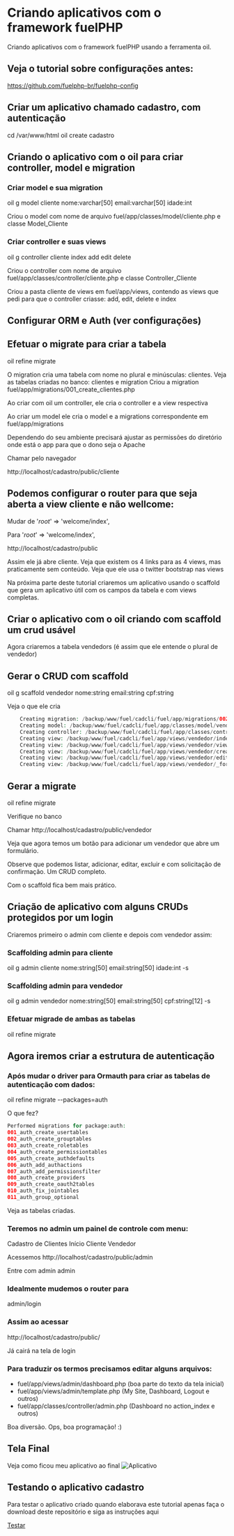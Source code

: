 # Criando aplicativos com o framework fuelPHP

Criando aplicativos com o framework fuelPHP usando a ferramenta oil.

## Veja o tutorial sobre configurações antes:
https://github.com/fuelphp-br/fuelphp-config


## Criar um aplicativo chamado cadastro, com autenticação

cd /var/www/html
oil create cadastro

## Criando o aplicativo com o oil para criar controller, model e migration

### Criar model e sua migration
oil g model cliente nome:varchar[50] email:varchar[50] idade:int

Criou o model com nome de arquivo fuel/app/classes/model/cliente.php e classe Model_Cliente

### Criar controller e suas views
oil g controller cliente index add edit delete

Criou o controller com nome de arquivo fuel/app/classes/controller/cliente.php e classe Controller_Cliente

Criou a pasta cliente de views em fuel/app/views, contendo as views que pedi para que o controller criasse: add, edit, delete e index

## Configurar ORM e Auth (ver configurações)

## Efetuar o migrate para criar a tabela
oil refine migrate

O migration cria uma tabela com nome no plural e minúsculas: clientes. Veja as tabelas criadas no banco: clientes e migration
Criou a migration fuel/app/migrations/001_create_clientes.php

Ao criar com oil um controller, ele cria o controller e a view respectiva

Ao criar um model ele cria o model e a migrations correspondente em fuel/app/migrations

Dependendo do seu ambiente precisará ajustar as permissões do diretório onde está o app para que o dono seja o Apache

Chamar pelo navegador

http://localhost/cadastro/public/cliente

## Podemos configurar o router para que seja aberta a view cliente e não wellcome:

Mudar de 	'_root_' => 'welcome/index',

Para 	'_root_' => 'welcome/index',

http://localhost/cadastro/public

Assim ele já abre cliente. Veja que existem os 4 links para as 4 views, mas praticamente sem conteúdo. Veja que ele usa o twitter bootstrap nas views

Na próxima parte deste tutorial criaremos um aplicativo usando o scaffold que gera um aplicativo útil com os campos da tabela e com views completas.

## Criar o aplicativo com o oil criando com scaffold um crud usável

Agora criaremos a tabela vendedors (é assim que ele entende o plural de vendedor)

## Gerar o CRUD com scaffold
oil g scaffold vendedor nome:string email:string cpf:string

Veja o que ele cria
```php
	Creating migration: /backup/www/fuel/cadcli/fuel/app/migrations/002_create_vendedors.php
	Creating model: /backup/www/fuel/cadcli/fuel/app/classes/model/vendedor.php
	Creating controller: /backup/www/fuel/cadcli/fuel/app/classes/controller/vendedor.php
	Creating view: /backup/www/fuel/cadcli/fuel/app/views/vendedor/index.php
	Creating view: /backup/www/fuel/cadcli/fuel/app/views/vendedor/view.php
	Creating view: /backup/www/fuel/cadcli/fuel/app/views/vendedor/create.php
	Creating view: /backup/www/fuel/cadcli/fuel/app/views/vendedor/edit.php
	Creating view: /backup/www/fuel/cadcli/fuel/app/views/vendedor/_form.php
```

## Gerar a migrate
oil refine migrate

Verifique no banco

Chamar
http://localhost/cadastro/public/vendedor

Veja que agora temos um botão para adicionar um vendedor que abre um formulário.

Observe que podemos listar, adicionar, editar, excluir e com solicitação de confirmação. Um CRUD completo.

Com o scaffold fica bem mais prático.

## Criação de aplicativo com alguns CRUDs protegidos por um login

Criaremos primeiro o admin com cliente e depois com vendedor assim:

### Scaffolding admin para cliente
oil g admin cliente nome:string[50] email:string[50] idade:int -s

### Scaffolding admin para vendedor
oil g admin vendedor nome:string[50] email:string[50] cpf:string[12] -s

### Efetuar migrade de ambas as tabelas
oil refine migrate

## Agora iremos criar a estrutura de autenticação

### Após mudar o driver para Ormauth para criar as tabelas de autenticação com dados:
oil refine migrate --packages=auth

O que fez?
```php
Performed migrations for package:auth:
001_auth_create_usertables
002_auth_create_grouptables
003_auth_create_roletables
004_auth_create_permissiontables
005_auth_create_authdefaults
006_auth_add_authactions
007_auth_add_permissionsfilter
008_auth_create_providers
009_auth_create_oauth2tables
010_auth_fix_jointables
011_auth_group_optional
```
Veja as tabelas criadas.

### Teremos no admin um painel de controle com menu:
Cadastro de Clientes Início Cliente Vendedor

Acessemos
http://localhost/cadastro/public/admin

Entre com
admin
admin

### Idealmente mudemos o router para
admin/login

### Assim ao acessar
http://localhost/cadastro/public/

Já cairá na tela de login

### Para traduzir os termos precisamos editar alguns arquivos:
- fuel/app/views/admin/dashboard.php (boa parte do texto da tela inicial)
- fuel/app/views/admin/template.php (My Site, Dashboard, Logout e outros)
- fuel/app/classes/controller/admin.php (Dashboard no action_index e outros)

Boa diversão. Ops, boa programação! :)

## Tela Final

Veja como ficou meu aplicativo ao final
![Aplicativo](https://github.com/fuelphp-br/fuelphp-apps/fueltelainicial.png)


## Testando o aplicativo cadastro

Para testar o aplicativo criado quando elaborava este tutorial apenas faça o download deste repositório e siga as instruções aqui

[Testar](https://github.com/fuelphp-br/fuelphp-apps/blob/master/TESTAR.md)
